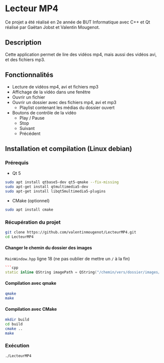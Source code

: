 # Lecteur MP4

Ce projet a été réalisé en 2e année de BUT Informatique avec C++ et Qt réalisé par Gaëtan Jobst et Valentin Mougenot.

## Description

Cette application permet de lire des vidéos mp4, mais aussi des vidéos avi, et des fichiers mp3.

## Fonctionnalités

* Lecture de vidéos mp4, avi et fichiers mp3
* Affichage de la vidéo dans une fenêtre
* Ouvrir un fichier
* Ouvrir un dossier avec des fichiers mp4, avi et mp3
  * Playlist contenant les médias du dossier ouvert
* Boutons de contrôle de la vidéo
  * Play / Pause
  * Stop
  * Suivant
  * Précédent

## Installation et compilation (Linux debian)

### Prérequis

* Qt 5

``` bash
sudo apt install qtbase5-dev qt5-qmake --fix-missing
sudo apt-get install qtmultimedia5-dev
sudo apt-get install libqt5multimedia5-plugins
```

* CMake (optionnel)

``` bash
sudo apt install cmake
```

### Récupération du projet

``` bash
git clone https://github.com/valentinmougenot/LecteurMP4.git
cd LecteurMP4
```

#### Changer le chemin du dossier des images

`MainWindow.hpp` ligne 18 (ne pas oublier de mettre un `/` à la fin)

``` cpp
```cpp
static inline QString imagePath = QString("/chemin/vers/dossier/images/");
```

#### Compilation avec qmake

``` bash
qmake
make
```

#### Compilation avec CMake

``` bash
mkdir build
cd build
cmake ..
make
```

### Exécution

``` bash
./LecteurMP4
```
